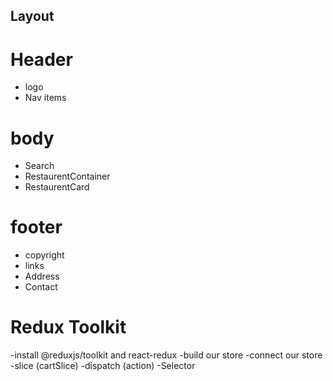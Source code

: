 **Layout**
---

# Header

- logo
- Nav items

# body

- Search 
- RestaurentContainer
- RestaurentCard

# footer
- copyright
- links
- Address
- Contact




# Redux Toolkit
-install @reduxjs/toolkit and react-redux
-build our store
-connect our store 
-slice (cartSlice)
-dispatch (action)
-Selector
